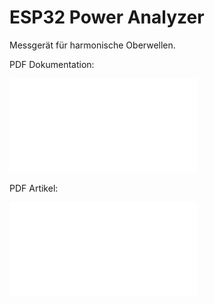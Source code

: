 # ESP32 Power Analyzer 

Messgerät für harmonische Oberwellen.  

PDF Dokumentation:

![Dokumentation_Power-Analyzer.pdf](./doc/Dokumentation_Power-Analyzer.pdf)  

PDF Artikel:

![Artikel_Power-Analyzer.pdf](./doc/Artikel_Power-Analyzer.pdf)  